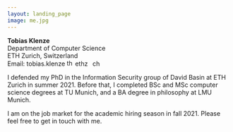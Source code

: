 ```yaml
---
layout: landing_page
image: me.jpg
---
```


**Tobias Klenze** 
<br>Department of Computer Science
<br>ETH Zurich, Switzerland
<br>Email: tobias.klenze <img width="15" alt="the symbol that looks like an a, but used in emails" src="https://upload.wikimedia.org/wikipedia/commons/4/46/At_%28%40%29_sign.png"> ethz <img width="3" src="https://upload.wikimedia.org/wikipedia/commons/thumb/2/27/Disc_Plain_black.svg/1200px-Disc_Plain_black.svg.png" alt="dot"> ch

I defended my PhD in the Information Security group of David Basin at ETH Zurich in summer 2021. Before that, I completed BSc and MSc computer science degrees at TU Munich, and a BA degree in philosophy at LMU Munich.

I am on the job market for the academic hiring season in fall 2021. Please feel free to get in touch with me.


